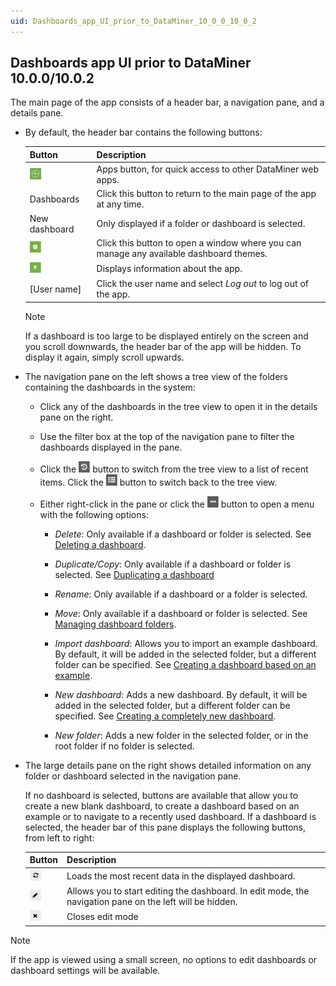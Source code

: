 ```yaml
---
uid: Dashboards_app_UI_prior_to_DataMiner_10_0_0_10_0_2
---
```


## Dashboards app UI prior to DataMiner 10.0.0/10.0.2

The main page of the app consists of a header bar, a navigation pane, and a details pane.

- By default, the header bar contains the following buttons:

    | Button                                                                              | Description                                                                                    |
    |---------------------------------------------------------------------------------------|------------------------------------------------------------------------------------------------|
    | ![](../../images/NewRD_apps.png)         | Apps button, for quick access to other DataMiner web apps.                                     |
    | Dashboards                                                                            | Click this button to return to the main page of the app at any time.                           |
    | New dashboard                                                                         | Only displayed if a folder or dashboard is selected.                                           |
    | ![](../../images/NewRD_Settings.png) | Click this button to open a window where you can manage any available dashboard themes.        |
    | ![](../../images/NewRD_About.png)       | Displays information about the app.                                                            |
    | \[User name\]                                                                         | Click the user name and select *Log out* to log out of the app. |

    > [!NOTE]
    > If a dashboard is too large to be displayed entirely on the screen and you scroll downwards, the header bar of the app will be hidden. To display it again, simply scroll upwards.

- The navigation pane on the left shows a tree view of the folders containing the dashboards in the system:

    - Click any of the dashboards in the tree view to open it in the details pane on the right.

    - Use the filter box at the top of the navigation pane to filter the dashboards displayed in the pane.

    - Click the ![](../../images/recent_dashboards.png) button to switch from the tree view to a list of recent items. Click the ![](../../images/treeview_dashboards.png) button to switch back to the tree view.

    - Either right-click in the pane or click the ![](../../images/more_dashboards.png) button to open a menu with the following options:

        - *Delete*: Only available if a dashboard or folder is selected. See [Deleting a dashboard](Deleting_a_dashboard.md).

        - *Duplicate/Copy*: Only available if a dashboard or folder is selected. See [Duplicating a dashboard](Duplicating_a_dashboard.md)

        - *Rename*: Only available if a dashboard or a folder is selected.

        - *Move*: Only available if a dashboard or folder is selected. See [Managing dashboard folders](Managing_dashboard_folders.md).

        - *Import dashboard*: Allows you to import an example dashboard. By default, it will be added in the selected folder, but a different folder can be specified. See [Creating a dashboard based on an example](Creating_a_dashboard_based_on_an_example.md).

        - *New dashboard*: Adds a new dashboard. By default, it will be added in the selected folder, but a different folder can be specified. See [Creating a completely new dashboard](Creating_a_completely_new_dashboard.md).

        - *New folder*: Adds a new folder in the selected folder, or in the root folder if no folder is selected.

- The large details pane on the right shows detailed information on any folder or dashboard selected in the navigation pane.

    If no dashboard is selected, buttons are available that allow you to create a new blank dashboard, to create a dashboard based on an example or to navigate to a recently used dashboard.     If a dashboard is selected, the header bar of this pane displays the following buttons, from left to right:

    | Button                                                                            | Description                                                                                              |
    |-------------------------------------------------------------------------------------|----------------------------------------------------------------------------------------------------------|
    | ![](../../images/NewRD_Refresh.png) | Loads the most recent data in the displayed dashboard.                                                   |
    | ![](../../images/NewRD_Edit.png)       | Allows you to start editing the dashboard. In edit mode, the navigation pane on the left will be hidden. |
    | ![](../../images/NewRD_NoEdit.png)   | Closes edit mode                                                                                         |

> [!NOTE]
> If the app is viewed using a small screen, no options to edit dashboards or dashboard settings will be available.
>
